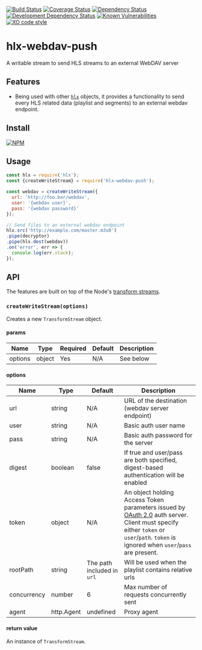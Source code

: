[![Build Status](https://travis-ci.org/hlxjs/hlx-webdav-push.svg?branch=master)](https://travis-ci.org/hlxjs/hlx-webdav-push)
[![Coverage Status](https://coveralls.io/repos/github/hlxjs/hlx-webdav-push/badge.svg?branch=master)](https://coveralls.io/github/hlxjs/hlx-webdav-push?branch=master)
[![Dependency Status](https://david-dm.org/hlxjs/hlx-webdav-push.svg)](https://david-dm.org/hlxjs/hlx-webdav-push)
[![Development Dependency Status](https://david-dm.org/hlxjs/hlx-webdav-push/dev-status.svg)](https://david-dm.org/hlxjs/hlx-webdav-push#info=devDependencies)
[![Known Vulnerabilities](https://snyk.io/test/github/hlxjs/hlx-webdav-push/badge.svg)](https://snyk.io/test/github/hlxjs/hlx-webdav-push)
[![XO code style](https://img.shields.io/badge/code_style-XO-5ed9c7.svg)](https://github.com/sindresorhus/xo)

# hlx-webdav-push
A writable stream to send HLS streams to an external WebDAV server

## Features
* Being used with other [`hlx`](https://github.com/hlxjs) objects, it provides a functionality to send every HLS related data (playlist and segments) to an external webdav endpoint.

## Install
[![NPM](https://nodei.co/npm/hlx-webdav-push.png?mini=true)](https://nodei.co/npm/hlx-webdav-push/)

## Usage

```js
const hlx = require('hlx');
const {createWriteStream} = require('hlx-webdav-push');

const webdav = createWriteStream({
  url: 'http://foo.bar/webdav',
  user: '{webdav user}',
  pass: '{webdav password}'
});

// Send files to an external webdav endpoint
hlx.src('http://example.com/master.m3u8')
.pipe(decryptor)
.pipe(hlx.dest(webdav))
.on('error', err => {
  console.log(err.stack);
});
```
## API
The features are built on top of the Node's [transform streams](https://nodejs.org/api/stream.html#stream_class_stream_transform).

### `createWriteStream(options)`
Creates a new `TransformStream` object.

#### params
| Name    | Type   | Required | Default | Description   |
| ------- | ------ | -------- | ------- | ------------- |
| options | object | Yes       | N/A      | See below     |

#### options
| Name        | Type   | Default | Description                       |
| ----------- | ------ | ------- | --------------------------------- |
| url | string | N/A     | URL of the destination (webdav server endpoint) |
| user | string | N/A   | Basic auth user name |
| pass | string | N/A   | Basic auth password for the server |
| digest | boolean | false   | If true and user/pass are both specified, digest-based authentication will be enabled |
| token | object | N/A   | An object holding Access Token parameters issued by [OAuth 2.0](https://tools.ietf.org/html/rfc6749) auth server. Client must specify either `token` or `user`/`path`. `token` is ignored when `user`/`pass` are present. |
| rootPath | string | The path included in `url` | Will be used when the playlist contains relative urls |
| concurrency | number | 6       | Max number of requests concurrently sent |
| agent | http.Agent | undefined       | Proxy agent |


#### return value
An instance of `TransformStream`.

